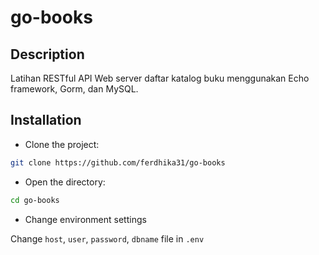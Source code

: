 # go-books

## Description

Latihan RESTful API Web server daftar katalog buku menggunakan Echo framework, Gorm, dan MySQL.

## Installation

* Clone the project:

```bash
git clone https://github.com/ferdhika31/go-books
```

* Open the directory:

```bash
cd go-books
```

* Change environment settings

Change `host`, `user`, `password`, `dbname` file in `.env`
